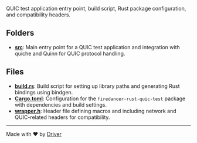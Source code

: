 <!--------------------------------------------------------------------------------->
<!-- IMPORTANT: This file is auto-generated by Driver (https://driver.ai). -------->
<!-- Manual edits may be overwritten on future commits. --------------------------->
<!--------------------------------------------------------------------------------->

QUIC test application entry point, build script, Rust package configuration, and compatibility headers.

## Folders
- **[src](src/README.md)**: Main entry point for a QUIC test application and integration with quiche and Quinn for QUIC protocol handling.

## Files
- **[build.rs](build.rs.md)**: Build script for setting up library paths and generating Rust bindings using bindgen.
- **[Cargo.toml](Cargo.toml.md)**: Configuration for the `firedancer-rust-quic-test` package with dependencies and build settings.
- **[wrapper.h](wrapper.h.md)**: Header file defining macros and including network and QUIC-related headers for compatibility.

---
Made with ❤️ by [Driver](https://www.driver.ai/)